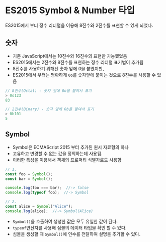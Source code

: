 # ES2015 Symbol & Number 타입
ES2015에서 부터 정수 리터럴을 이용해 8진수와 2진수를 표현할 수 있게 되었다.

## 숫자
- 기존 JavaScript에서는 10진수와 16진수의 표현만 가능했었음
- ES2015에서는 2진수와 8진수를 표현하는 정수 리터럴 표기법이 추가됨
- 8진수를 사용하기 위해선 숫자 앞에 0을 붙였지만,
- ES2015에서 부터는 명확하게 ```0o```를 숫자앞에 붙이는 것으로 8진수를 사용할 수 있음
``` js
// 8진수(Octal) - 숫자 앞에 0o을 붙여서 표기
> 0o123
83

// 2진수(Binary) - 숫자 앞에 0b을 붙여서 표기
> 0b101
5
```

## Symbol
- Symbol은 ECMAScript 2015 부터 추가된 원시 자료형의 하나
- 고유하고 변경할 수 없는 값을 정의하는데 사용됨.
- 이러한 특성을 이용해서 객체의 프로퍼티 식별자로도 사용함
``` js
// 1.
const foo = Symbol();
const bar = Symbol();

console.log(foo === bar);  //-> false
console.log(typeof foo);  //-> Symbol

// 2.
const alice = Symbol("Alice");
console.log(alice);  //-> Symbol(Alice)
```
- ```Symbol()```을 호출하여 생성한 값은 모두 유일한 값이 된다.
- ```typeof```연산자를 사용해 심볼의 데이터 타입을 확인 할 수 있다.
- 심볼을 생성할 때 ```Symbol()```에 인수를 전달하여 설명을 추가할 수 있다.
